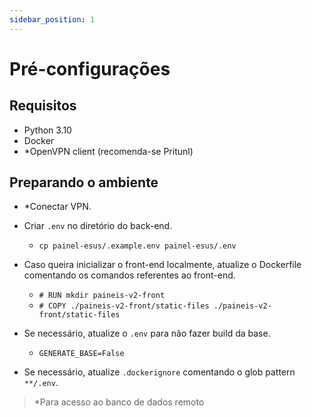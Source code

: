 ```yaml
---
sidebar_position: 1
---
```


# Pré-configurações

## Requisitos

- Python 3.10
- Docker
- *OpenVPN client (recomenda-se Pritunl)

## Preparando o ambiente

- *Conectar VPN.

- Criar `.env` no diretório do back-end.
    - `cp painel-esus/.example.env painel-esus/.env`

- Caso queira inicializar o front-end localmente, atualize o Dockerfile comentando os comandos referentes ao front-end.
    - `# RUN mkdir paineis-v2-front`
    - `# COPY ./paineis-v2-front/static-files ./paineis-v2-front/static-files`

- Se necessário, atualize o `.env` para não fazer build da base.
    - `GENERATE_BASE=False`

- Se necessário, atualize `.dockerignore` comentando o glob pattern `**/.env`.

> *Para acesso ao banco de dados remoto
